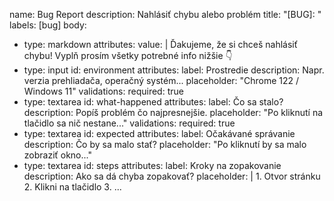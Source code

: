 name: Bug Report
description: Nahlásiť chybu alebo problém
title: "[BUG]: "
labels: [bug]
body:
  - type: markdown
    attributes:
      value: |
        Ďakujeme, že si chceš nahlásiť chybu! Vyplň prosím všetky potrebné info nižšie 👇
  - type: input
    id: environment
    attributes:
      label: Prostredie
      description: Napr. verzia prehliadača, operačný systém...
      placeholder: "Chrome 122 / Windows 11"
    validations:
      required: true
  - type: textarea
    id: what-happened
    attributes:
      label: Čo sa stalo?
      description: Popíš problém čo najpresnejšie.
      placeholder: "Po kliknutí na tlačidlo sa nič nestane..."
    validations:
      required: true
  - type: textarea
    id: expected
    attributes:
      label: Očakávané správanie
      description: Čo by sa malo stať?
      placeholder: "Po kliknutí by sa malo zobraziť okno..."
  - type: textarea
    id: steps
    attributes:
      label: Kroky na zopakovanie
      description: Ako sa dá chyba zopakovať?
      placeholder: |
        1. Otvor stránku
        2. Klikni na tlačidlo
        3. ...

